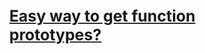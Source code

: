 # [Easy way to get function prototypes?](https://stackoverflow.com/questions/4112317/easy-way-to-get-function-prototypes)

